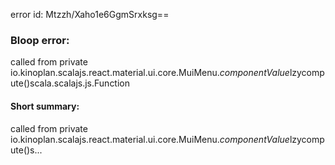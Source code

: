 error id: Mtzzh/Xaho1e6GgmSrxksg==
### Bloop error:

called from private io.kinoplan.scalajs.react.material.ui.core.MuiMenu$.componentValue$lzycompute()scala.scalajs.js.Function
#### Short summary: 

called from private io.kinoplan.scalajs.react.material.ui.core.MuiMenu$.componentValue$lzycompute()s...